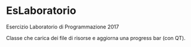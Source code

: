 # EsLaboratorio
Esercizio Laboratorio di Programmazione 2017

Classe che carica dei file di risorse e aggiorna una progress bar (con QT).
